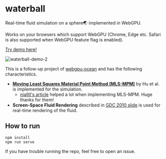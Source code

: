 # waterball
Real-time fluid simulation on a sphere🌏 implemented in WebGPU. 

Works on your browsers which support WebGPU (Chrome, Edge etc. Safari is also supported when WebGPU feature flag is enabled).

[Try demo here!](https://waterball.netlify.app/)

![waterball-demo-2](https://github.com/user-attachments/assets/7e0ce578-8084-4205-87d2-d836de155a5e)

This is a follow-up project of [webgpu-ocean](https://github.com/matsuoka-601/webgpu-ocean) and has the following characteristics. 
- [**Moving Least Squares Material Point Method (MLS-MPM)**](https://yzhu.io/publication/mpmmls2018siggraph/paper.pdf) by Hu et al. is implemented for the simulation.
  - [nialltl's article](https://nialltl.neocities.org/articles/mpm_guide) helped a lot when implementing MLS-MPM. Huge thanks for them!
- **Screen-Space Fluid Rendering** described in [GDC 2010 slide](https://developer.download.nvidia.com/presentations/2010/gdc/Direct3D_Effects.pdf) is used for real-time rendering of the fluid.

## How to run
```
npm install
npm run serve
```
If you have trouble running the repo, feel free to open an issue.
